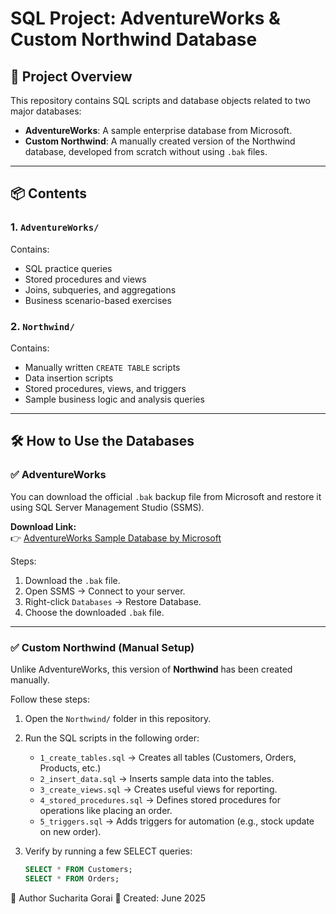 # SQL Project: AdventureWorks & Custom Northwind Database

## 📁 Project Overview

This repository contains SQL scripts and database objects related to two major databases:

- **AdventureWorks**: A sample enterprise database from Microsoft.
- **Custom Northwind**: A manually created version of the Northwind database, developed from scratch without using `.bak` files.

---

## 📦 Contents

### 1. `AdventureWorks/`
Contains:
- SQL practice queries
- Stored procedures and views
- Joins, subqueries, and aggregations
- Business scenario-based exercises

### 2. `Northwind/`
Contains:
- Manually written `CREATE TABLE` scripts
- Data insertion scripts
- Stored procedures, views, and triggers
- Sample business logic and analysis queries

---

## 🛠️ How to Use the Databases

### ✅ AdventureWorks

You can download the official `.bak` backup file from Microsoft and restore it using SQL Server Management Studio (SSMS).

**Download Link:**  
👉 [AdventureWorks Sample Database by Microsoft](https://learn.microsoft.com/en-us/sql/samples/adventureworks-install-configure)

Steps:
1. Download the `.bak` file.
2. Open SSMS → Connect to your server.
3. Right-click `Databases` → Restore Database.
4. Choose the downloaded `.bak` file.

---

### ✅ Custom Northwind (Manual Setup)

Unlike AdventureWorks, this version of **Northwind** has been created manually.

Follow these steps:

1. Open the `Northwind/` folder in this repository.
2. Run the SQL scripts in the following order:
   - `1_create_tables.sql` → Creates all tables (Customers, Orders, Products, etc.)
   - `2_insert_data.sql` → Inserts sample data into the tables.
   - `3_create_views.sql` → Creates useful views for reporting.
   - `4_stored_procedures.sql` → Defines stored procedures for operations like placing an order.
   - `5_triggers.sql` → Adds triggers for automation (e.g., stock update on new order).

3. Verify by running a few SELECT queries:
   ```sql
   SELECT * FROM Customers;
   SELECT * FROM Orders;
🙋 Author
Sucharita Gorai
📅 Created: June 2025
